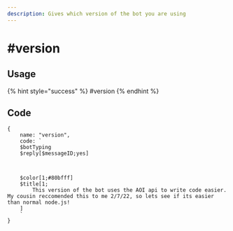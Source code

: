```yaml
---
description: Gives which version of the bot you are using
---
```


# #version

## Usage

{% hint style="success" %}
\#version
{% endhint %}

## Code

```oz
{
    name: "version",
    code: `
    $botTyping
    $reply[$messageID;yes]



    $color[1;#80bfff]
    $title[1;
        This version of the bot uses the AOI api to write code easier. My cousin reccomended this to me 2/7/22, so lets see if its easier than normal node.js!
    ]
    `
}
```
